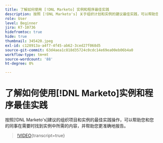```yaml
---
title: 了解如何使用 [!DNL Marketo] 实例和程序最佳实践
description: 按照 [!DNL Marketo's] 关于组织计划和实例的建议最佳实践，可以帮助您和您的同事在需要时在实例中找到您需要的内容，并有助于使您的报告更准确。
role: User
level: Beginner
jira: KT-10736
hidefromtoc: true
hide: true
thumbnail: 345420.jpeg
exl-id: c128913a-a4f7-4f45-ab62-3ced27f068d5
source-git-commit: 63d4aea1c818d35724c0cdc14e69ea00eb06b4a0
workflow-type: tm+mt
source-wordcount: '88'
ht-degree: 0%

---
```


# 了解如何使用[!DNL Marketo]实例和程序最佳实践

按照[!DNL Marketo's]建议的组织项目和实例的最佳实践操作，可以帮助您和您的同事在需要时找到实例中所需的内容，并帮助您更准确地报告。

>[!VIDEO](https://video.tv.adobe.com/v/3413373/?quality=12&learn=on&captions=chi_hans){transcript=true}
